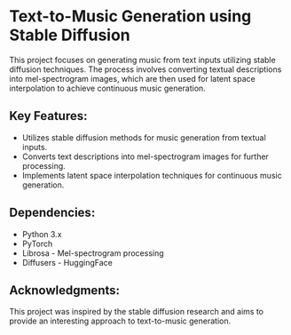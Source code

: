 # Text-to-Music Generation using Stable Diffusion

This project focuses on generating music from text inputs utilizing stable diffusion techniques. The process involves converting textual descriptions into mel-spectrogram images, which are then used for latent space interpolation to achieve continuous music generation.

## Key Features:

- Utilizes stable diffusion methods for music generation from textual inputs.
- Converts text descriptions into mel-spectrogram images for further processing.
- Implements latent space interpolation techniques for continuous music generation.

## Dependencies:

- Python 3.x
- PyTorch
- Librosa - Mel-spectrogram processing
- Diffusers - HuggingFace

## Acknowledgments:

This project was inspired by the stable diffusion research and aims to provide an interesting approach to text-to-music generation.
